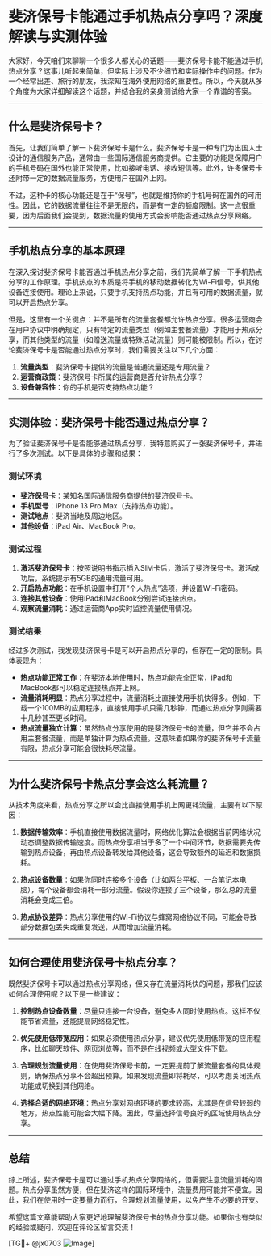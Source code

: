 # 斐济保号卡能通过手机热点分享吗？深度解读与实测体验

大家好，今天咱们来聊聊一个很多人都关心的话题——斐济保号卡能不能通过手机热点分享？这事儿听起来简单，但实际上涉及不少细节和实际操作中的问题。作为一个经常出差、旅行的朋友，我深知在海外使用网络的重要性。所以，今天就从多个角度为大家详细解读这个话题，并结合我的亲身测试给大家一个靠谱的答案。

---

## 什么是斐济保号卡？

首先，让我们简单了解一下斐济保号卡是什么。斐济保号卡是一种专门为出国人士设计的通信服务产品，通常由一些国际通信服务商提供。它主要的功能是保障用户的手机号码在国外也能正常使用，比如接听电话、接收短信等。此外，许多保号卡还附带一定的数据流量服务，方便用户在国外上网。

不过，这种卡的核心功能还是在于“保号”，也就是维持你的手机号码在国外的可用性。因此，它的数据流量往往不是无限的，而是有一定的额度限制。这一点很重要，因为后面我们会提到，数据流量的使用方式会影响能否通过热点分享网络。

---

## 手机热点分享的基本原理

在深入探讨斐济保号卡能否通过手机热点分享之前，我们先简单了解一下手机热点分享的工作原理。手机热点的本质是将手机的移动数据转化为Wi-Fi信号，供其他设备连接使用。理论上来说，只要手机支持热点功能，并且有可用的数据流量，就可以开启热点分享。

但是，这里有一个关键点：并不是所有的流量套餐都允许热点分享。很多运营商会在用户协议中明确规定，只有特定的流量类型（例如主套餐流量）才能用于热点分享，而其他类型的流量（如赠送流量或特殊活动流量）则可能被限制。所以，在讨论斐济保号卡是否能通过热点分享时，我们需要关注以下几个方面：

1. **流量类型**：斐济保号卡提供的流量是普通流量还是专用流量？
2. **运营商政策**：斐济保号卡所属的运营商是否允许热点分享？
3. **设备兼容性**：你的手机是否支持热点功能？

---

## 实测体验：斐济保号卡能否通过热点分享？

为了验证斐济保号卡是否能够通过热点分享，我特意购买了一张斐济保号卡，并进行了多次测试。以下是具体的步骤和结果：

### 测试环境
- **斐济保号卡**：某知名国际通信服务商提供的斐济保号卡。
- **手机型号**：iPhone 13 Pro Max（支持热点功能）。
- **测试地点**：斐济当地及周边地区。
- **其他设备**：iPad Air、MacBook Pro。

### 测试过程
1. **激活斐济保号卡**：按照说明书指示插入SIM卡后，激活了斐济保号卡。激活成功后，系统提示有5GB的通用流量可用。
2. **开启热点功能**：在手机设置中打开“个人热点”选项，并设置Wi-Fi密码。
3. **连接其他设备**：使用iPad和MacBook分别尝试连接热点。
4. **观察流量消耗**：通过运营商App实时监控流量使用情况。

### 测试结果
经过多次测试，我发现斐济保号卡是可以开启热点分享的，但存在一定的限制。具体表现为：
- **热点功能正常工作**：在斐济本地使用时，热点功能完全正常，iPad和MacBook都可以稳定连接热点并上网。
- **流量消耗明显**：热点分享过程中，流量消耗比直接使用手机快得多。例如，下载一个100MB的应用程序，直接使用手机只需几秒钟，而通过热点分享则需要十几秒甚至更长时间。
- **热点流量独立计算**：虽然热点分享使用的是斐济保号卡的流量，但它并不会占用主套餐流量，而是单独计算为热点流量。这意味着如果你的斐济保号卡流量有限，热点分享可能会很快耗尽流量。

---

## 为什么斐济保号卡热点分享会这么耗流量？

从技术角度来看，热点分享之所以会比直接使用手机上网更耗流量，主要有以下原因：

1. **数据传输效率**：手机直接使用数据流量时，网络优化算法会根据当前网络状况动态调整数据传输速度。而热点分享相当于多了一个中间环节，数据需要先传输到热点设备，再由热点设备转发给其他设备，这会导致额外的延迟和数据损耗。
   
2. **热点设备数量**：如果你同时连接多个设备（比如两台平板、一台笔记本电脑），每个设备都会消耗一部分流量。假设你连接了三个设备，那么总的流量消耗会变成三倍。

3. **热点协议差异**：热点分享使用的Wi-Fi协议与蜂窝网络协议不同，可能会导致部分数据包丢失或重复发送，从而增加流量消耗。

---

## 如何合理使用斐济保号卡热点分享？

既然斐济保号卡可以通过热点分享网络，但又存在流量消耗快的问题，那我们应该如何合理使用呢？以下是一些建议：

1. **控制热点设备数量**：尽量只连接一台设备，避免多人同时使用热点。这样不仅能节省流量，还能提高网络稳定性。

2. **优先使用低带宽应用**：如果必须使用热点分享，建议优先使用低带宽的应用程序，比如聊天软件、网页浏览等，而不是在线视频或大型文件下载。

3. **合理规划流量使用**：在使用斐济保号卡前，一定要提前了解流量套餐的具体规则，确保热点分享不会超出预算。如果发现流量即将耗尽，可以考虑关闭热点功能或切换到其他网络。

4. **选择合适的网络环境**：热点分享对网络环境的要求较高，尤其是在信号较弱的地方，热点性能可能会大幅下降。因此，尽量选择信号良好的区域使用热点分享。

---

## 总结

综上所述，斐济保号卡是可以通过手机热点分享网络的，但需要注意流量消耗的问题。热点分享虽然方便，但在斐济这样的国际环境中，流量费用可能并不便宜。因此，我们在使用时一定要量力而行，合理规划流量使用，以免产生不必要的开支。

希望这篇文章能帮助大家更好地理解斐济保号卡的热点分享功能。如果你也有类似的经验或疑问，欢迎在评论区留言交流！

[TG💪+ @jx0703 ![Image](https://github.com/user-attachments/assets/dbca1d08-cadb-493c-b0ec-ad6f7a83f270)]
